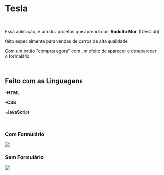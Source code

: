 <h1>Tesla</h1>
<br>
<p>Essa aplicação, é um dos projetos que aprendi com <b>Rodolfo Mori</b> (DevClub)<p>
<p>feito especialmente para vendas de carros de alta qualidade</p>
<p>Com um botão "comprar agora" com um efeito de aparecer e desaparecer o formalário</p>
<br>
<h2>Feito  com as Linguagens</h2>
<p><b>-HTML</b></p>
<p><b>-CSS</b></p>
<p><b>-JavaScript</b></p>
<br>

<h3>Com Formulário</h3>
<img src="https://github.com/RubianoMenezes/TESLA/blob/main/img/Com%20Formul%C3%A1rio.jpeg" />
<br>

<h3>Sem Formulário</h3>
<img src="https://github.com/RubianoMenezes/TESLA/blob/main/img/Sem-formul%C3%A1rio.jpeg" />
